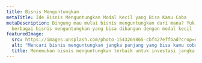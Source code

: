 ```yaml
---
title: Bisnis Menguntungkan
metaTitle: Ide Bisnis Menguntungkan Modal Kecil yang Bisa Kamu Coba
metaDescription: Bingung mau mulai bisnis menguntungkan dari mana? Yuk cek
  berbagai bisnis menguntungkan yang bisa dibangun dengan modal kecil
featuredImage:
  src: https://images.unsplash.com/photo-1543269865-cbf427effbad?crop=entropy&cs=tinysrgb&fit=max&fm=jpg&ixid=MnwxMTc3M3wwfDF8c2VhcmNofDM5fHxidXNpbmVzc3xlbnwwfHx8fDE2MzgyNDUzOTc&ixlib=rb-1.2.1&q=80&w=1080
  alt: "Mencari bisnis menguntungkan jangka panjang yang bisa kamu coba "
  title: Menemukan bisnis menguntungkan terbaik untuk investasi jangka panjang kamu
---
```


